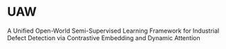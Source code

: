 # UAW
A Unified Open-World Semi-Supervised Learning Framework for Industrial Defect Detection via Contrastive Embedding and Dynamic Attention
